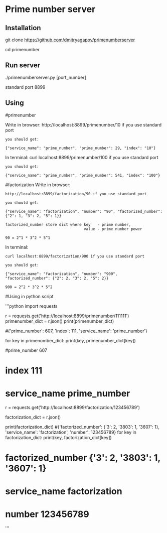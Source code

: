 Prime number server
===================

Installation
------------

git clone https://github.com/dmitryagapov/primenumberserver

cd primenumber

Run server
-----------

./primenumberserver.py [port_number]

standard port 8899

Using
---------
#primenumber

Write in browser:
    http://localhost:8899/primenumber/10 if you use standard port

    you should get:

    {"service_name": "prime_number", "prime_number": 29, "index": "10"}

In terminal:
    curl localhost:8899/primenumber/100 if you use standard port

    you should get:

    {"service_name": "prime_number", "prime_number": 541, "index": "100"}

#factorization
Write in browser:

    http://localhost:8899/factorization/90 if you use standard port

    you should get:

    {"service_name": "factorization", "number": "90", "factorized_number": {"2": 1, "3": 2, "5": 1}}

    factorized_number store dict where key   - prime number,
                                       value - prime number power

    90 = 2^1 * 3^2 * 5^1

In terminal:

    curl localhost:8899/factorization/900 if you use standard port

    you should get:

    {"service_name": "factorization", "number": "900", "factorized_number": {"2": 2, "3": 2, "5": 2}}

    900 = 2^2 * 3^2 * 5^2

#Using in python script

'''python
import requests

r = requests.get('http://localhost:8899/primenumber/111111')
primenumber_dict = r.json()
print(primenumber_dict)

#{'prime_number': 607, 'index': 111, 'service_name': 'prime_number'}

for key in primenumber_dict:
    print(key, primenumber_dict[key])

#prime_number 607
# index 111
# service_name prime_number

r = requests.get('http://localhost:8899/factorization/123456789')

factorization_dict = r.json()

print(factorization_dict)
#{'factorized_number': {'3': 2, '3803': 1, '3607': 1}, 'service_name': 'factorization', 'number': 123456789}
for key in factorization_dict:
    print(key, factorization_dict[key])

# factorized_number {'3': 2, '3803': 1, '3607': 1}
# service_name factorization
# number 123456789
'''
